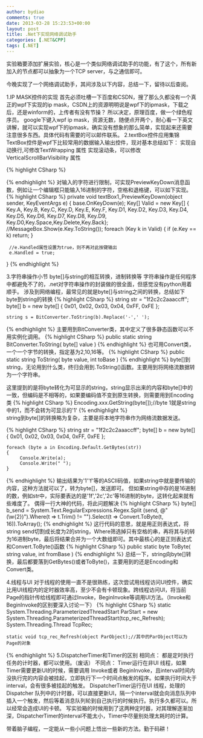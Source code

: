 ```yaml
---
author: bydiao
comments: true
date: 2013-03-28 15:23:53+00:00
layout: post
title: .Net下实现网络调试助手
categories: [.NET&CPP]
tags: [.NET]
---
```


实验箱要添加扩展实验，核心是一个类似网络调试助手的功能，有了这个，所有新加入的节点都可以抽象为一个TCP server，与之通信即可。

今晚实现了一个网络调试助手，其间涉及以下内容，总结一下，留待以后查阅。

1.IP MASK控件的实现
    首先必须吐槽一下百度和CSDN，搜了那么久都没有一个真正的wpf下实现的ip mask，CSDN上的资源明明说是wpf下的ipmask，下载之后，还是winform的，上传者有没有节操？
    所以决定，原理百度，做一个绿色程序员。
    google下键入wpf ip mask，资源无数，随便点开两个，耐心看一下英文讲解，就可以实现wpf下的ipmask，确实没有想象的那么简单，实现起来还需要注意很多东西。具体代码有需要的可以邮件联系。
2.textBox控件应用集锦
    TextBox控件是wpf下比较常用的数据输入输出控件，现对基本总结如下：
实现自动换行,可修改TextWrapping 属性
实现滚动条，可以修改VerticalScrollBarVisibility 属性

{% highlight CSharp %}
    <TextBox TextWrapping="Wrap" VerticalScrollBarVisibility="Auto" 
         Height="357" HorizontalAlignment="Left" Margin="265,20,0,0" 
         Name="textBox_rec" VerticalAlignment="Top" Width="459" Grid.Column="1" 
    />

{% endhighlight %}
对输入的字符进行限制，可实现PreviewKeyDown消息函数，例如让一个编辑框只能输入16进制的字符，空格和退格键，可以如下实现。
{% highlight CSharp %}
    private void textBox1_PreviewKeyDown(object sender, KeyEventArgs e) 
    {
        base.OnKeyDown(e);
        Key[] Valid = new Key[] { Key.A, Key.B, Key.C, Key.D, Key.E, Key.F,            Key.D1, Key.D2, Key.D3, 
                                      Key.D4, Key.D5, Key.D6, Key.D7, Key.D8, Key.D9, Key.D0,Key.Space,Key.Delete,Key.Back};
     //MessageBox.Show(e.Key.ToString());
     foreach (Key k in Valid)
     {
          if (e.Key == k)
              return;
     }

     //e.Handled属性设置为true，则不再对此按键输出
     e.Handled = true;  
}
{% endhighlight %}

3.字符串操作小节
  byte[]与string的相互转换，进制转换等
  字符串操作是任何程序中都避免不了的，.net对字符串操作的封装做的很全面，但感觉没有python用着顺手。
  涉及到网络编程，最常见的就是byte[]与string之间的转换，总结如下
byte到string的转换
{% highlight CSharp %}
    string str = "1f2c2c2aaaccff";
    byte[] b = new byte[] { 0x01, 0x02, 0x03, 0x04, 0xFF, 0xFE };

    string s = BitConverter.ToString(b).Replace('-',' ');
{% endhighlight %}
主要用到BitConverter类，其中定义了很多静态函数可以不用实例化调用。
{% highlight CSharp %}
    public static string BitConverter.ToString(
	    byte[] value
    )
{% endhighlight %}
也可用Convert类，一个一个字节的转换，指定基为2,10,16等。
{% highlight CSharp %}
    public static string ToString(
	    byte value,
	    int toBase
    )
{% endhighlight %}
byte[]到string，无论用到什么类，终归会用到.ToString()函数。主要用到将网络流数据转为一个字符串。

这里提到的是将byte转化为可显示的string，string显示出来的内容和byte[]中的一致，但编码是不相等的，如果要编码值不变到原生转换，则需要用到Encoding类
{% highlight CSharp %}
    Encoding.xxx.GetString(byte[]);//byte 1就是string中的1，而不会转为可显示的'1'
{% endhighlight %}    
string到byte[]的转换略为复杂，主要是将本地字符串作为网络流数据发送。

{% highlight CSharp %}
    string str = "1f2c2c2aaaccff";
    byte[] b = new byte[] { 0x01, 0x02, 0x03, 0x04, 0xFF, 0xFE };

    foreach (byte a in Encoding.Default.GetBytes(str))
    {
         Console.Write(a);
         Console.Write(" ");
    }
{% endhighlight %}
输出结果为'1''f'等的ASCII码值，如果string中就是要传输的内容，这种方法就可以了，转为byte[]，发送即可。
但如果string中存的是16进制的数，例如str中，实际要表达的是'1f','2c','2c'等16进制的byte，这转化起来就有些难度了。
偶得一行大神的代码，将此问题解决
{% highlight CSharp %}
    byte[] b_send = System.Text.RegularExpressions.Regex.Split
                        (send, @"(\w{2})").Where(t => t.Trim() != "").Select(t => Convert.ToByte(t, 16)).ToArray();
{% endhighlight %}
这行代码的意思，就是用正则表达式，将string send切割成长度为2的string，Where筛选掉只有空格的串，再将其与的转为16进制byte，最后将结果合并为一个大数组即可。其中最核心的是正则表达式和Convert.ToByte()函数
{% highlight CSharp %}
    public static byte ToByte(
	    string value,
	    int fromBase
    )
{% endhighlight %}
总结一下，string向byte[]转换，最后都要落到GetBytes()或者ToByte()，主要用到的还是Encoding和Convert类。

4.线程与UI
对于线程的使用一直不是很熟练，这次尝试用线程访问UI控件，确实比用UI线程内的定时器效率高，至少不会有卡顿现象。跨线程访问UI，将当前Page的指针传给线程即可通过Invoke，BeginInvoke等调用UI方法。（Invoke和BeginInvoke的区别要深入讨论一下）
{% highlight CSharp %}
    static System.Threading.ParameterizedThreadStart ParStart = new                System.Threading.ParameterizedThreadStart(tcp_rec_Refresh);
    System.Threading.Thread TcpRec;

    static void tcp_rec_Refresh(object ParObject);//其中的ParObject可以为Page的对象
{% endhighlight %}
5.DispatcherTimer和Timer的区别
相同点：
都是定时执行任务的计时器，都可以使用。（废话）
不同点：
Timer运行在非UI 线程，如果Timer需要更新UI的时候，需要调用 Invoke或者 BeginInvoke，且interval时间内没执行完的内容会被挂起，立即执行下一个时间点触发的程序。如果执行时间大于interval，会有很多被挂起的触发。
DispatcherTimer运行在UI 线程，处理的 Dispatcher 队列中的计时器，可以直接更新UI，隔一个interval就会向消息队列中插入一个触发，然后等着消息队列轮到自己执行的时候执行。执行多久都可以。所以经常会造成UI的卡顿。
写实验箱的时候用到了这两种定时器，对其理解逐渐加深，DispatcherTimer的interval不能太小，Timer中尽量别处理太耗时的计算。

带着脑子编程，一定能从一些小问题上悟出一些新的方法。勤于码耕！
